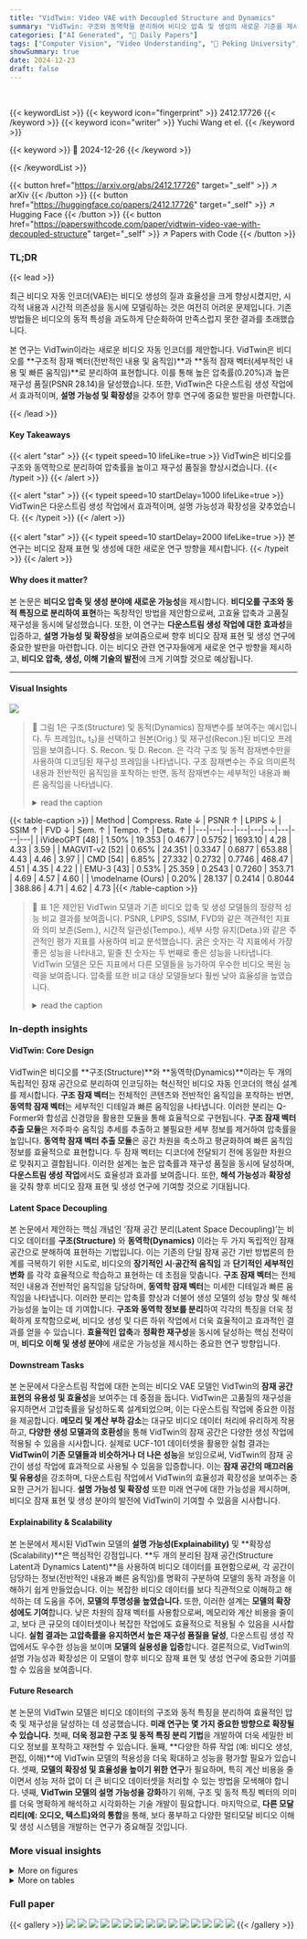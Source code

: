 ```yaml
---
title: "VidTwin: Video VAE with Decoupled Structure and Dynamics"
summary: "VidTwin: 구조와 동역학을 분리하여 비디오 압축 및 생성의 새로운 기준을 제시하는 혁신적인 비디오 자동 인코더!"
categories: ["AI Generated", "🤗 Daily Papers"]
tags: ["Computer Vision", "Video Understanding", "🏢 Peking University",]
showSummary: true
date: 2024-12-23
draft: false
---
```


<br>

{{< keywordList >}}
{{< keyword icon="fingerprint" >}} 2412.17726 {{< /keyword >}}
{{< keyword icon="writer" >}} Yuchi Wang et el. {{< /keyword >}}
 
{{< keyword >}} 🤗 2024-12-26 {{< /keyword >}}
 
{{< /keywordList >}}

{{< button href="https://arxiv.org/abs/2412.17726" target="_self" >}}
↗ arXiv
{{< /button >}}
{{< button href="https://huggingface.co/papers/2412.17726" target="_self" >}}
↗ Hugging Face
{{< /button >}}
{{< button href="https://paperswithcode.com/paper/vidtwin-video-vae-with-decoupled-structure" target="_self" >}}
↗ Papers with Code
{{< /button >}}




### TL;DR


{{< lead >}}

최근 비디오 자동 인코더(VAE)는 비디오 생성의 질과 효율성을 크게 향상시켰지만, 시각적 내용과 시간적 의존성을 동시에 모델링하는 것은 여전히 어려운 문제입니다. 기존 방법들은 비디오의 동적 특성을 과도하게 단순화하여 만족스럽지 못한 결과를 초래했습니다.

본 연구는 VidTwin이라는 새로운 비디오 자동 인코더를 제안합니다. VidTwin은 비디오를 **구조적 잠재 벡터(전반적인 내용 및 움직임)**과 **동적 잠재 벡터(세부적인 내용 및 빠른 움직임)**로 분리하여 표현합니다. 이를 통해 높은 압축률(0.20%)과 높은 재구성 품질(PSNR 28.14)을 달성했습니다. 또한, VidTwin은 다운스트림 생성 작업에서 효과적이며, **설명 가능성 및 확장성**을 갖추어 향후 연구에 중요한 발판을 마련합니다.

{{< /lead >}}


#### Key Takeaways

{{< alert "star" >}}
{{< typeit speed=10 lifeLike=true >}} VidTwin은 비디오를 구조와 동역학으로 분리하여 압축률을 높이고 재구성 품질을 향상시켰습니다. {{< /typeit >}}
{{< /alert >}}

{{< alert "star" >}}
{{< typeit speed=10 startDelay=1000 lifeLike=true >}} VidTwin은 다운스트림 생성 작업에서 효과적이며, 설명 가능성과 확장성을 갖추었습니다. {{< /typeit >}}
{{< /alert >}}

{{< alert "star" >}}
{{< typeit speed=10 startDelay=2000 lifeLike=true >}} 본 연구는 비디오 잠재 표현 및 생성에 대한 새로운 연구 방향을 제시합니다. {{< /typeit >}}
{{< /alert >}}

#### Why does it matter?
본 논문은 **비디오 압축 및 생성 분야에 새로운 가능성**을 제시합니다. **비디오를 구조와 동적 특징으로 분리하여 표현**하는 독창적인 방법을 제안함으로써, 고효율 압축과 고품질 재구성을 동시에 달성했습니다. 또한, 이 연구는 **다운스트림 생성 작업에 대한 효과성**을 입증하고, **설명 가능성 및 확장성**을 보여줌으로써 향후 비디오 잠재 표현 및 생성 연구에 중요한 발판을 마련합니다.  이는 비디오 관련 연구자들에게 새로운 연구 방향을 제시하고, **비디오 압축, 생성, 이해 기술의 발전**에 크게 기여할 것으로 예상됩니다.

------
#### Visual Insights



![](https://arxiv.org/html/2412.17726/x1.png)

> 🔼 그림 1은 구조(Structure) 및 동적(Dynamics) 잠재변수를 보여주는 예시입니다. 두 프레임(t₁, t₂)을 선택하고 원본(Orig.) 및 재구성(Recon.)된 비디오 프레임을 보여줍니다. S. Recon. 및 D. Recon. 은 각각 구조 및 동적 잠재변수만을 사용하여 디코딩된 재구성 프레임을 나타냅니다. 구조 잠재변수는 주요 의미론적 내용과 전반적인 움직임을 포착하는 반면, 동적 잠재변수는 세부적인 내용과 빠른 움직임을 나타냅니다.
> <details>
> <summary>read the caption</summary>
> Figure 1: An example illustrating the Structure and Dynamics latents. We select two frames, t1subscript𝑡1t_{1}italic_t start_POSTSUBSCRIPT 1 end_POSTSUBSCRIPT and t2subscript𝑡2t_{2}italic_t start_POSTSUBSCRIPT 2 end_POSTSUBSCRIPT, and show the original and reconstructed video frames, labeled Orig. and Recon., respectively. S. Recon. and D. Recon. refer to the reconstructed frames decoded using only the corresponding Structure or Dynamics latents. The Structure latent captures the main semantic content and overall motion trends, while the Dynamics latent encodes local details and rapid movements.
> </details>





{{< table-caption >}}
| Method | Compress. Rate ↓ | PSNR ↑ | LPIPS ↓ | SSIM ↑ | FVD ↓ | Sem. ↑ | Tempo. ↑ | Deta. ↑ |
|---|---|---|---|---|---|---|---|---|
| iVideoGPT [48] | 1.50% | 19.353 | 0.4677 | 0.5752 | 1693.10 | 4.28 | 4.33 | 3.59 |
| MAGVIT-v2 [52] | 0.65% | 24.351 | 0.3347 | 0.6877 | 653.88 | 4.43 | 4.46 | 3.97 |
| CMD [54] | 6.85% | 27.332 | 0.2732 | 0.7746 | 468.47 | 4.51 | 4.35 | 4.22 |
| EMU-3 [43] | 0.53% | 25.359 | 0.2543 | 0.7260 | 353.71 | 4.69 | 4.57 | 4.60 |
| \modelname (Ours) | 0.20% | 28.137 | 0.2414 | 0.8044 | 388.86 | 4.71 | 4.62 | 4.73 |{{< /table-caption >}}

> 🔼 표 1은 제안된 VidTwin 모델과 기존 비디오 압축 및 생성 모델들의 정량적 성능 비교 결과를 보여줍니다.  PSNR, LPIPS, SSIM, FVD와 같은 객관적인 지표와 의미 보존(Sem.), 시간적 일관성(Tempo.), 세부 사항 유지(Deta.)와 같은 주관적인 평가 지표를 사용하여 비교 분석했습니다.  굵은 숫자는 각 지표에서 가장 좋은 성능을 나타내고, 밑줄 친 숫자는 두 번째로 좋은 성능을 나타냅니다.  VidTwin 모델은 모든 지표에서 다른 모델들을 능가하여 우수한 비디오 복원 능력을 보여줍니다. 압축률 또한 비교 대상 모델들보다 훨씬 낮아 효율성을 높였습니다.
> <details>
> <summary>read the caption</summary>
> Table 1:  Quantitative comparison with baseline methods. The bold values indicate the best results, while the underlined values represent the second-best. Sem., Tempo., and Deta. refer to semantic preservation, temporal consistency, and detail retention, respectively. Our model outperforms the baselines across multiple metrics, demonstrating its superior reconstruction ability.
> </details>





### In-depth insights


#### VidTwin: Core Design
VidTwin은 비디오를 **구조(Structure)**와 **동역학(Dynamics)**이라는 두 개의 독립적인 잠재 공간으로 분리하여 인코딩하는 혁신적인 비디오 자동 인코더의 핵심 설계를 제시합니다.  **구조 잠재 벡터**는 전체적인 콘텐츠와 전반적인 움직임을 포착하는 반면, **동역학 잠재 벡터**는 세부적인 디테일과 빠른 움직임을 나타냅니다. 이러한 분리는 Q-Former와 합성곱 신경망을 활용한 모듈을 통해 효율적으로 구현됩니다.  **구조 잠재 벡터 추출 모듈**은 저주파수 움직임 추세를 추출하고 불필요한 세부 정보를 제거하여 압축률을 높입니다.  **동역학 잠재 벡터 추출 모듈**은 공간 차원을 축소하고 평균화하여 빠른 움직임 정보를 효율적으로 표현합니다.  두 잠재 벡터는 디코더에 전달되기 전에 동일한 차원으로 맞춰지고 결합됩니다.  이러한 설계는 높은 압축률과 재구성 품질을 동시에 달성하며,  **다운스트림 생성 작업**에서도 효율성과 효과를 보여줍니다.  또한,  **해석 가능성**과 **확장성**을 갖춰 향후 비디오 잠재 표현 및 생성 연구에 기여할 것으로 기대됩니다.

#### Latent Space Decoupling
본 논문에서 제안하는 핵심 개념인 ‘잠재 공간 분리(Latent Space Decoupling)’는 비디오 데이터를 **구조(Structure)** 와 **동역학(Dynamics)** 이라는 두 가지 독립적인 잠재 공간으로 분해하여 표현하는 기법입니다. 이는 기존의 단일 잠재 공간 기반 방법론의 한계를 극복하기 위한 시도로, 비디오의 **장기적인 시·공간적 움직임** 과 **단기적인 세부적인 변화** 를 각각 효율적으로 학습하고 표현하는 데 초점을 맞춥니다.  **구조 잠재 벡터**는 전체적인 내용과 전반적인 움직임을 담당하며, **동역학 잠재 벡터**는 미세한 디테일과 빠른 움직임을 나타냅니다. 이러한 분리는 압축률 향상과 더불어 생성 모델의 성능 향상 및 해석 가능성을 높이는 데 기여합니다.  **구조와 동역학 정보를 분리**하여 각각의 특징을 더욱 정확하게 포착함으로써, 비디오 생성 및 다른 하위 작업에서 더욱 효율적이고 효과적인 결과를 얻을 수 있습니다.  **효율적인 압축**과 **정확한 재구성**을 동시에 달성하는 핵심 전략이며, **비디오 이해 및 생성 분야**에 새로운 가능성을 제시하는 중요한 연구 방향입니다.

#### Downstream Tasks
본 논문에서 다운스트림 작업에 대한 논의는 비디오 VAE 모델인 VidTwin의 **잠재 공간 표현의 유용성 및 효율성**을 보여주는 데 중점을 둡니다.  VidTwin은 고품질의 재구성을 유지하면서 고압축률을 달성하도록 설계되었으며, 이는 다운스트림 작업에 중요한 이점을 제공합니다.  **메모리 및 계산 부하 감소**는 대규모 비디오 데이터 처리에 유리하게 작용하고, **다양한 생성 모델과의 호환성**을 통해 VidTwin의 잠재 공간은 다양한 생성 작업에 적용될 수 있음을 시사합니다. 실제로 UCF-101 데이터셋을 활용한 실험 결과는 **VidTwin이 기존 모델들과 비슷하거나 더 나은 성능**을 보임으로써, VidTwin의 잠재 공간이 생성 작업에 효과적으로 사용될 수 있음을 입증합니다.  이는 **잠재 공간의 매끄러움 및 유용성**을 강조하며, 다운스트림 작업에서 VidTwin의 효율성과 확장성을 보여주는 중요한 근거가 됩니다.  **설명 가능성 및 확장성** 또한 미래 연구에 대한 가능성을 제시하며, 비디오 잠재 표현 및 생성 분야의 발전에 VidTwin이 기여할 수 있음을 시사합니다.

#### Explainability & Scalability
본 논문에서 제시된 VidTwin 모델의 **설명 가능성(Explainability)** 및 **확장성(Scalability)**은 핵심적인 강점입니다.  **두 개의 분리된 잠재 공간(Structure Latent과 Dynamics Latent)**을 사용하여 비디오 데이터를 표현함으로써, 각 공간이 담당하는 정보(전반적인 내용과 빠른 움직임)를 명확히 구분하여 모델의 동작 과정을 이해하기 쉽게 만들었습니다.  이는 복잡한 비디오 데이터를 보다 직관적으로 이해하고 해석하는 데 도움을 주어, **모델의 투명성을 높였습니다.** 또한, 이러한 설계는 **모델의 확장성에도 기여**합니다.  낮은 차원의 잠재 벡터를 사용함으로써, 메모리와 계산 비용을 줄이고, 보다 큰 규모의 데이터셋이나 복잡한 작업에도 효율적으로 적용될 수 있음을 시사합니다.  **실험 결과는 고압축률을 유지하면서 높은 재구성 품질을 달성**,  다운스트림 생성 작업에서도 우수한 성능을 보이며 **모델의 실용성을 입증**합니다.  결론적으로, VidTwin의 설명 가능성과 확장성은 이 모델이 향후 비디오 잠재 표현 및 생성 연구에 중요한 기여를 할 수 있음을 보여줍니다.

#### Future Research
본 논문의 VidTwin 모델은 비디오 데이터의 구조와 동적 특징을 분리하여 효율적인 압축 및 재구성을 달성하는 데 성공했습니다.  **미래 연구는 몇 가지 중요한 방향으로 확장될 수 있습니다.** 첫째, **더욱 정교한 구조 및 동적 특징 분리 기법**을 개발하여 더욱 세밀한 비디오 정보를 포착하고 재현할 수 있습니다.  둘째, **다양한 하류 작업 (예: 비디오 생성, 편집, 이해)**에 VidTwin 모델의 적용성을 더욱 확대하고 성능을 평가할 필요가 있습니다.  셋째, **모델의 확장성 및 효율성을 높이기 위한 연구**가 필요하며, 특히 계산 비용을 줄이면서 성능 저하 없이 더 큰 비디오 데이터셋을 처리할 수 있는 방법을 모색해야 합니다.  넷째, **VidTwin 모델의 설명 가능성을 강화**하기 위해,  구조 및 동적 특징 벡터의 의미를 더욱 명확하게 해석하고 시각화하는 기술 개발이 필요합니다. 마지막으로, **다른 모달리티(예: 오디오, 텍스트)와의 통합**을 통해, 보다 풍부하고 다양한 멀티모달 비디오 이해 및 생성 시스템을 개발하는 연구가 중요해질 것입니다.


### More visual insights

<details>
<summary>More on figures
</summary>


![](https://arxiv.org/html/2412.17726/x2.png)

> 🔼 그림 2는 VidTwin 모델의 상세 구조를 보여줍니다. 인코더(Encoder)에서 추출된 잠재 벡터 z에서부터 두 가지 흐름(Structure Latent과 Dynamics Latent 추출 모듈)으로 나뉩니다. Structure Latent 추출 모듈 (ℱS)은 Q-Former와 합성곱 신경망으로 구성되어 Structure Latent (zS)를 추출합니다. Dynamics Latent 추출 모듈 (ℱD)은 합성곱 신경망과 평균화 연산자로 구성되어 Dynamics Latent (zD)를 추출합니다.  마지막으로 디코더(Decoder)에 입력하기 전에, 모든 잠재 벡터들을 같은 차원으로 정렬하고 결합합니다. 이 그림은 VidTwin 모델이 어떻게 영상 데이터를 구조와 역동성이라는 두 개의 독립적인 잠재 공간으로 분리하고, 이들을 효율적으로 결합하여 원본 영상을 재구성하는지 보여줍니다.
> <details>
> <summary>read the caption</summary>
> Figure 2: Details of our model. After obtaining the latent z𝑧zitalic_z from the Encoder, the process branches into two flows. The Structure Latent extraction module, ℱ𝑺subscriptℱ𝑺\mathcal{F}_{\boldsymbol{S}}caligraphic_F start_POSTSUBSCRIPT bold_italic_S end_POSTSUBSCRIPT, which consists of a Q-Former and convolutional networks, extracts the Structure Latent component z𝑺subscript𝑧𝑺z_{\boldsymbol{S}}italic_z start_POSTSUBSCRIPT bold_italic_S end_POSTSUBSCRIPT. The Dynamics Latent extraction module, ℱ𝑫subscriptℱ𝑫\mathcal{F}_{\boldsymbol{D}}caligraphic_F start_POSTSUBSCRIPT bold_italic_D end_POSTSUBSCRIPT, comprising convolutional networks and an averaging operator, extracts the Dynamics Latent component z𝑫subscript𝑧𝑫z_{\boldsymbol{D}}italic_z start_POSTSUBSCRIPT bold_italic_D end_POSTSUBSCRIPT. Finally, using the decoding module, we align all latents to the same dimension and combine them before passing them into the Decoder.
> </details>



![](https://arxiv.org/html/2412.17726/x3.png)

> 🔼 그림 3은 제안된 VidTwin 모델과 기존 비디오 재구성 방법들의 성능을 정성적으로 비교한 것입니다. 서서히 회전하는 사진과 빠른 동작의 권투 장면이라는 두 가지 예시를 통해 비교 분석을 진행했습니다. VidTwin은 미세한 디테일을 재구성하고 빠른 움직임을 정확하게 포착하는 능력을 보여줍니다. 특히, 빠르게 움직이는 물체의 잔상이나 흐릿함 없이 선명하게 재구성하는 VidTwin의 우수성을 확인할 수 있습니다. 이는 VidTwin 모델이 구조와 동적인 움직임을 분리하여 표현하는 설계 덕분에 가능합니다.
> <details>
> <summary>read the caption</summary>
> Figure 3: Qualitative comparison with baseline methods. Two examples are presented: a gradually rotating photo and a fast-motion boxing scene. \modelnamedemonstrates the ability to reconstruct fine details and accurately capture rapid motion.
> </details>



![](https://arxiv.org/html/2412.17726/x4.png)

> 🔼 그림 4는 비디오의 구조적 요소와 동적 요소를 분리하여 표현하는 VidTwin 모델의 기능을 보여주는 예시입니다. 비디오 A의 구조적 요소(Structure Latent)와 비디오 B의 동적 요소(Dynamics Latent)를 결합하여 새로운 비디오 C를 생성하는 과정을 보여줍니다. 이를 통해 VidTwin 모델이 비디오의 구조와 동작을 독립적으로 추출하고 조합하여 새로운 비디오를 생성할 수 있음을 시각적으로 보여줍니다.  구조적 요소는 비디오의 주요 내용과 전반적인 움직임을, 동적 요소는 세부적인 디테일과 빠른 움직임을 담당합니다.
> <details>
> <summary>read the caption</summary>
> Figure 4: An illustration of a cross-replacement example, where Video C is generated using the Structure Latent from Video A and the Dynamics Latent from Video B.
> </details>



![](https://arxiv.org/html/2412.17726/x5.png)

> 🔼 그림 5는 본 논문에서 제안하는 VidTwin 모델과 기존 비교 대상 모델들에 대해 통합된 생성 모델을 적용했을 때의 FLOPs(연산량)와 학습 메모리 사용량을 비교한 그래프입니다.  VidTwin 모델은 기존 모델들에 비해 훨씬 적은 연산량과 메모리로도 동등하거나 더 나은 성능을 달성함을 보여줍니다.  이는 VidTwin 모델의 효율적인 설계와 압축된 잠재 공간 표현 덕분입니다.  세부적으로는 각 모델의 FLOPs와 메모리 사용량을 막대 그래프 형태로 시각화하여 비교 분석합니다. 이를 통해 VidTwin 모델의 계산 효율성과 자원 효율성을 명확하게 제시합니다.
> <details>
> <summary>read the caption</summary>
> Figure 5: We present the FLOPs and training memory costs of the unified generative model, as applied to our model and the baselines.
> </details>



![](https://arxiv.org/html/2412.17726/x6.png)

> 🔼 그림 6은 제안된 VidTwin 모델과 기존 기법들의 비디오 재구성 결과를 비교한 추가적인 예시입니다. 그림에는 다양한 유형의 비디오 시퀀스가 포함되어 있으며, VidTwin 모델이 세부적인 부분까지 정확하게 재구성하고 빠른 움직임도 잘 포착하는 것을 보여줍니다.  기존 방법들과 비교하여 VidTwin 모델의 우수성을 시각적으로 확인할 수 있도록, 확대하여 자세히 관찰할 것을 권장합니다.
> <details>
> <summary>read the caption</summary>
> Figure 6: Additional reconstruction cases comparing our \modelnamemodel with baselines. Zoom in to observe finer details.
> </details>



![](https://arxiv.org/html/2412.17726/x7.png)

> 🔼 그림 7은 VidTwin 모델의 핵심 개념인 구조잠재변수(Structure Latent)와 동역학잠재변수(Dynamics Latent)의 분리를 보다 자세히 보여주는 추가적인 예시입니다.  각 열은 원본 영상(Orig.), VidTwin 모델로 재구성한 영상(Recon.), 구조잠재변수만을 사용하여 재구성한 영상(S. Recon.), 동역학잠재변수만을 사용하여 재구성한 영상(D. Recon.)을 순서대로 보여줍니다. 이를 통해 각 잠재변수가 영상의 어떤 부분을 담당하는지, 그리고 두 잠재변수가 어떻게 결합하여 원본 영상을 재구성하는지를 시각적으로 이해할 수 있습니다. 특히, 빠르게 움직이는 물체나 세세한 디테일이 있는 영상에서 구조잠재변수와 동역학잠재변수가 어떻게 서로 다른 정보를 담당하는지 확인할 수 있습니다.
> <details>
> <summary>read the caption</summary>
> Figure 7: Additional examples of decoupling Structure Latent and Dynamics Latent.
> </details>



![](https://arxiv.org/html/2412.17726/x8.png)

> 🔼 그림 8은 비디오의 구조적잠재변수와 동적잠재변수를 분리하여 사용하는 VidTwin 모델의 능력을 보여주는 추가적인 교차 재구성(cross-reenactment) 예시입니다.  구조적잠재변수는 비디오의 주요 객체와 전체적인 움직임 경향을 나타내고, 동적잠재변수는 세부적인 내용과 빠른 움직임을 포착합니다.  각각의 비디오 A와 B에서 추출한 구조적잠재변수와 동적잠재변수를 조합하여 새로운 비디오 C를 생성하는 실험을 통해, VidTwin 모델이 각 잠재변수가 비디오 내용에 미치는 영향을 효과적으로 분리하고 제어할 수 있음을 보여줍니다.
> <details>
> <summary>read the caption</summary>
> Figure 8: Additional examples of cross-reenactment.
> </details>



</details>




<details>
<summary>More on tables
</summary>


{{< table-caption >}}
| Models | TATS [9] | MAGVIT-v2 [52] | Video-LaViT [19] | Ours |
|---|---|---|---|---|
| FVD ↓ | 332 | 58 | 275 | 193 |{{< /table-caption >}}
> 🔼 표 2는 UCF-101 데이터셋을 기반으로 제안된 VidTwin 모델과 기존 비교 대상 모델들의 비디오 생성 성능을 정량적으로 비교한 표입니다.  FVD(Fréchet Video Distance) 지표를 사용하여 각 모델의 생성 비디오의 품질을 측정했습니다.  낮은 FVD 값은 더 높은 품질의 생성 비디오를 나타냅니다. 이 표는 VidTwin 모델이 기존 방법들에 비해 우수한 비디오 생성 성능을 보여줌을 보여줍니다.
> <details>
> <summary>read the caption</summary>
> Table 2: The generative ability of our model and the baselines, as tested on UCF-101.
> </details>

{{< table-caption >}}
| Methods | PSNR↑ | SSIM↑ |
|---|---|---|
| "
modelname"
 | 26.116 | 0.731 |
| (a) w/o Disentanglement | 23.512 | 0.654 |
| (b) w/o D. Latent Avg. | 24.835 | 0.693 |
| (c) w/o S. Latent Qformer | 25.386 | 0.702 |
| (d) w/o S. Latent Move Spa. | 23.169 | 0.630 |{{< /table-caption >}}
> 🔼 표 3은 제안된 기법에 대한 ablation study 결과를 보여줍니다.  각 열은 제안된 VidTwin 모델에서 특정 구성 요소를 제거했을 때의 성능 변화를 보여줍니다.  (a)는 전체 모델에서 잠재 변수 분리(disentanglement)를 제거한 경우, (b)는 동적 잠재 변수 평균화(D. Latent Avg.)를 제거한 경우, (c)는 구조적 잠재 변수 추출에서 Q-former를 제거한 경우, (d)는 구조적 잠재 변수 추출에서 공간적 다운샘플링(S. Latent Move Spa.)을 제거한 경우의 결과를 각각 보여줍니다.  PSNR과 SSIM 지표를 사용하여 재구성 성능을 평가했습니다. 이를 통해 각 구성요소의 효과와 VidTwin 모델의 성능에 대한 기여도를 정량적으로 분석합니다.
> <details>
> <summary>read the caption</summary>
> Table 3: Ablation studies on the proposed techniques.
> </details>

{{< table-caption >}}
| Models | Depth | Num. Heads | Dim. Hidden | Num. Params. | PSNR | SSIM |
|---|---|---|---|---|---|---|
| \modelname<sub>small</sub> | 12 | 8 | 512 | 126M | 24.83 | 0.683 |
| \modelname<sub>base</sub> | 16 | 12 | 768 | 335M | 26.13 | 0.732 |
| \modelname<sub>large</sub> | 16 | 12 | 1536 | 1.3B | 27.16 | 0.751 |{{< /table-caption >}}
> 🔼 표 4는 논문에서 제시된 VidTwin 모델의 성능을 다양한 크기(scale)로 비교 분석한 결과를 보여줍니다.  VidTwin 모델의 크기는 매개변수(parameter)의 수에 따라 small, base, large 세 가지로 나뉘며 각 크기에 대한 설정값(depth, number of heads, hidden dimension, number of parameters)과 성능 지표(PSNR, SSIM)가 제시되어 있습니다.  이 표를 통해 모델 크기 변화에 따른 성능 변화를 확인하고, 효율성과 성능 간의 균형을 분석하는 데 도움이 됩니다.
> <details>
> <summary>read the caption</summary>
> Table 4: Settings and performance of \modelnameat different scales.
> </details>

{{< table-caption >}}
| Setting | Structure Latent | Dynamics Latent |
|---|---|---|
| 1 | $h_{\boldsymbol{S}}=w_{\boldsymbol{S}}=7,n_{q}=16,d_{\boldsymbol{S}}=4$ | $h_{\boldsymbol{D}}=w_{\boldsymbol{D}}=7,d_{\boldsymbol{D}}=8$ |
| 2 | $h_{\boldsymbol{S}}=w_{\boldsymbol{S}}=7,n_{q}=16,d_{\boldsymbol{S}}=4$ | $h_{\boldsymbol{D}}=w_{\boldsymbol{D}}=4,d_{\boldsymbol{D}}=16$ |
| 3 | $h_{\boldsymbol{S}}=w_{\boldsymbol{S}}=7,n_{q}=12,d_{\boldsymbol{S}}=4$ | $h_{\boldsymbol{D}}=w_{\boldsymbol{D}}=7,d_{\boldsymbol{D}}=8$ |{{< /table-caption >}}
> 🔼 표 5는 VidTwin 모델의 성능에 영향을 미치는 두 가지 잠재 벡터, 구조 잠재 벡터와 역동 잠재 벡터의 크기를 결정하는 데 사용되는 권장 설정값들을 보여줍니다.  구조 잠재 벡터는 크기 (hs, ws, nq, ds)로 표현되며, 여기서 hs와 ws는 각각 높이와 너비 차원의 크기를 나타내고, nq는 질의 토큰의 개수를, ds는 채널 차원의 크기를 나타냅니다. 역동 잠재 벡터는 (hD, WD, dp)로 표현되며, hD와 WD는 높이와 너비를, dp는 채널 차원의 크기를 나타냅니다.  이 표는 세 가지 서로 다른 설정(Setting 1, 2, 3)에 대한 각 차원의 권장 크기를 제시하여 사용자가 모델의 성능과 계산 비용 사이의 균형을 맞출 수 있도록 돕습니다.
> <details>
> <summary>read the caption</summary>
> Table 5: Recommended settings for latent sizes.
> </details>

{{< table-caption >}}
| Parameter | Value |
|---|---| 
| Input Video Resolution | 224 |
| Input Video Frames | 16 |
| Input Video FPS | 8 |
| Optimizer | Adam; \(\beta_{1}=0.9,\beta_{2}=0.99\) |
| Learning Rate | \(1.6\times 10^{-4}\) |
| Warmup Steps | 5000 |
| Learning Rate Scheduler | Cosine Annealing |
| \(\mathcal{L}_{p}\) | 0.05 |
| Weight Decay | 0.0001 |
| \(\mathcal{L}_{GAN}\) | 0.05 |
| \(\mathcal{L}_{KL}\) | 0.001 |
| Training Batch Size | 6 |
| Training Device | 4 \(\times\) 80G A100 GPUs |{{< /table-caption >}}
> 🔼 표 6은 VidTwin 모델 학습에 사용된 다양한 하이퍼파라미터 및 설정 값들을 보여줍니다.  입력 비디오의 해상도, 프레임 수, FPS, 최적화 알고리즘, 학습률, 웨이트 감쇠, 배치 크기, 그리고 사용된 GPU 등 모델 학습 과정에 영향을 미치는 중요한 세부 사항들이 포함되어 있습니다.  이 정보는 VidTwin 모델 재현 및 실험 결과 재현을 위해 필수적입니다.
> <details>
> <summary>read the caption</summary>
> Table 6: Training Configuration
> </details>

</details>




### Full paper

{{< gallery >}}
<img src="paper_images/1.png" class="grid-w50 md:grid-w33 xl:grid-w25" />
<img src="paper_images/2.png" class="grid-w50 md:grid-w33 xl:grid-w25" />
<img src="paper_images/3.png" class="grid-w50 md:grid-w33 xl:grid-w25" />
<img src="paper_images/4.png" class="grid-w50 md:grid-w33 xl:grid-w25" />
<img src="paper_images/5.png" class="grid-w50 md:grid-w33 xl:grid-w25" />
<img src="paper_images/6.png" class="grid-w50 md:grid-w33 xl:grid-w25" />
<img src="paper_images/7.png" class="grid-w50 md:grid-w33 xl:grid-w25" />
<img src="paper_images/8.png" class="grid-w50 md:grid-w33 xl:grid-w25" />
<img src="paper_images/9.png" class="grid-w50 md:grid-w33 xl:grid-w25" />
<img src="paper_images/10.png" class="grid-w50 md:grid-w33 xl:grid-w25" />
<img src="paper_images/11.png" class="grid-w50 md:grid-w33 xl:grid-w25" />
<img src="paper_images/12.png" class="grid-w50 md:grid-w33 xl:grid-w25" />
<img src="paper_images/13.png" class="grid-w50 md:grid-w33 xl:grid-w25" />
<img src="paper_images/14.png" class="grid-w50 md:grid-w33 xl:grid-w25" />
<img src="paper_images/15.png" class="grid-w50 md:grid-w33 xl:grid-w25" />
{{< /gallery >}}